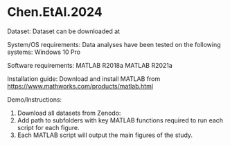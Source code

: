 # Chen.EtAl.2024
Dataset: 
Dataset can be downloaded at

System/OS requirements:
Data analyses have been tested on the following systems:
    Windows 10 Pro
	
Software requirements:
MATLAB R2018a
MATLAB R2021a

Installation guide:
Download and install MATLAB from https://www.mathworks.com/products/matlab.html

Demo/Instructions:
1. Download all datasets from Zenodo:
2. Add path to subfolders with key MATLAB functions required to run each script for each figure.
3. Each MATLAB script will output the main figures of the study. 

